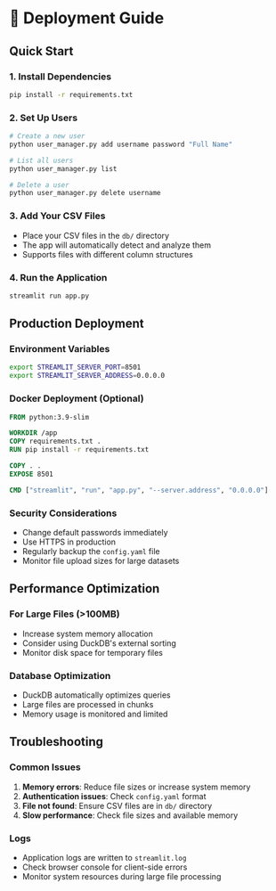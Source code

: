 # 🚀 Deployment Guide

## Quick Start

### 1. Install Dependencies
```bash
pip install -r requirements.txt
```

### 2. Set Up Users
```bash
# Create a new user
python user_manager.py add username password "Full Name"

# List all users
python user_manager.py list

# Delete a user
python user_manager.py delete username
```

### 3. Add Your CSV Files
- Place your CSV files in the `db/` directory
- The app will automatically detect and analyze them
- Supports files with different column structures

### 4. Run the Application
```bash
streamlit run app.py
```

## Production Deployment

### Environment Variables
```bash
export STREAMLIT_SERVER_PORT=8501
export STREAMLIT_SERVER_ADDRESS=0.0.0.0
```

### Docker Deployment (Optional)
```dockerfile
FROM python:3.9-slim

WORKDIR /app
COPY requirements.txt .
RUN pip install -r requirements.txt

COPY . .
EXPOSE 8501

CMD ["streamlit", "run", "app.py", "--server.address", "0.0.0.0"]
```

### Security Considerations
- Change default passwords immediately
- Use HTTPS in production
- Regularly backup the `config.yaml` file
- Monitor file upload sizes for large datasets

## Performance Optimization

### For Large Files (>100MB)
- Increase system memory allocation
- Consider using DuckDB's external sorting
- Monitor disk space for temporary files

### Database Optimization
- DuckDB automatically optimizes queries
- Large files are processed in chunks
- Memory usage is monitored and limited

## Troubleshooting

### Common Issues
1. **Memory errors**: Reduce file sizes or increase system memory
2. **Authentication issues**: Check `config.yaml` format
3. **File not found**: Ensure CSV files are in `db/` directory
4. **Slow performance**: Check file sizes and available memory

### Logs
- Application logs are written to `streamlit.log`
- Check browser console for client-side errors
- Monitor system resources during large file processing